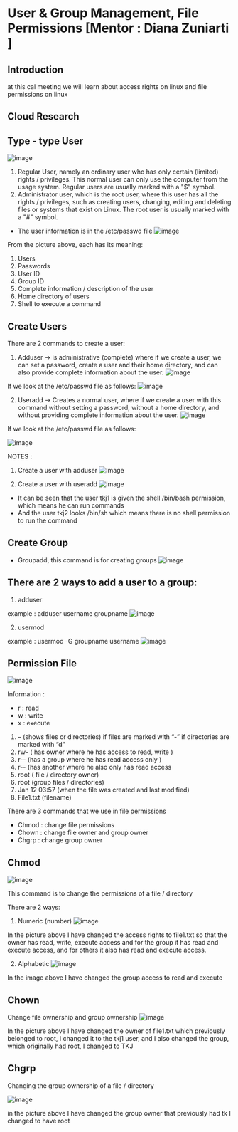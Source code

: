 
# User & Group Management, File Permissions [Mentor : Diana Zuniarti ]

## Introduction
at this cal meeting we will learn about access rights on linux and file permissions on linux

## Cloud Research
## Type - type User 
![image](https://user-images.githubusercontent.com/121029600/211991754-a6071567-8a6b-4f82-bae5-253afef1ea98.png)
1. Regular User, namely an ordinary user who has only certain (limited) rights / privileges. This normal user can only use the computer from the usage system. Regular users are usually marked with a "$" symbol.
2. Administrator user, which is the root user, where this user has all the rights / privileges, such as creating users, changing, editing and deleting files or systems that exist on Linux. The root user is usually marked with a "#" symbol.
- The user information is in the /etc/passwd file
![image](https://user-images.githubusercontent.com/121029600/211994000-950e588e-f455-4f6f-846a-51f08ffbe7f0.png)

From the picture above, each has its meaning:
1. Users
2. Passwords
3. User ID
4. Group ID
5. Complete information / description of the user
6. Home directory of users
7. Shell to execute a command
## Create Users
There are 2 commands to create a user:
1. Adduser -> is administrative (complete) where if we create a user, we can set a password, create a user and their home directory, and can also provide complete information about the user.
![image](https://user-images.githubusercontent.com/121029600/211995731-2d3ad33a-416c-4797-95ca-a8abe3995390.png)

If we look at the /etc/passwd file as follows:
![image](https://user-images.githubusercontent.com/121029600/211995863-f4f754d4-6538-4bd7-8a40-c822482096dc.png)

2. Useradd -> Creates a normal user, where if we create a user with this command without setting a password, without a home directory, and without providing complete information about the user.
![image](https://user-images.githubusercontent.com/121029600/211999394-b4d89798-441b-466c-96be-3118c68bcad4.png)

If we look at the /etc/passwd file as follows:

![image](https://user-images.githubusercontent.com/121029600/211999571-dfa5ebde-e579-4cf5-be65-9de2ca266496.png)

NOTES :
1. Create a user with adduser
![image](https://user-images.githubusercontent.com/121029600/211999819-17367134-2d56-4f3e-9ca4-7bf53e4a8c32.png)

2. Create a user with useradd
![image](https://user-images.githubusercontent.com/121029600/211999947-bcdd5a59-34fa-4226-96e8-5047c6a516ca.png)

- It can be seen that the user tkj1 is given the shell /bin/bash permission, which means he can run commands
- And the user tkj2 looks /bin/sh which means there is no shell permission to run the command


## Create Group 
- Groupadd, this command is for creating groups
![image](https://user-images.githubusercontent.com/121029600/212008943-f3949f4a-5cb9-42ec-b0e1-1338ddea1b29.png)

## There are 2 ways to add a user to a group:
1. adduser 

example : adduser username groupname
![image](https://user-images.githubusercontent.com/121029600/212009141-bc2f1ead-b201-415f-b7b3-195188578e31.png)

 2. usermod 
 
 example : usermod -G groupname username
![image](https://user-images.githubusercontent.com/121029600/212009788-e4ece868-a8a2-4f75-a74f-ee8346c6b324.png)

 ## Permission File 
 ![image](https://user-images.githubusercontent.com/121029600/212010401-c0f6d42b-868e-443d-905a-ae0135b4f565.png)

Information :
-	r : read 
-	w : write 
-	x : execute 
1. – (shows files or directories) if files are marked with “-” if directories are marked with “d”
2. rw- ( has owner where he has access to read, write )
3. r-- (has a group where he has read access only )
4. r-- (has another where he also only has read access
5. root ( file / directory owner)
6. root (group files / directories)
7. Jan 12 03:57 (when the file was created and last modified)
8. File1.txt (filename)

There are 3 commands that we use in file permissions
- Chmod : change file permissions
- Chown : change file owner and group owner
- Chgrp : change group owner

## Chmod 
![image](https://user-images.githubusercontent.com/121029600/212013140-39bdc6bd-8ea0-4755-a637-97e54def5bc3.png)

This command is to change the permissions of a file / directory

There are 2 ways:
1. Numeric (number)
![image](https://user-images.githubusercontent.com/121029600/212013248-251617d7-9b83-4854-aa82-7b5176dbca87.png)

In the picture above I have changed the access rights to file1.txt so that the owner has read, write, execute access and for the group it has read and execute access, and for others it also has read and execute access.

2.	Alphabetic 
![image](https://user-images.githubusercontent.com/121029600/212013461-6fa9d4dc-2856-4156-9415-d42d4ed8286b.png)

In the image above I have changed the group access to read and execute

## Chown 
Change file ownership and group ownership
![image](https://user-images.githubusercontent.com/121029600/212013803-be19a527-fdf3-4c73-a181-6a26e3039e10.png)

In the picture above I have changed the owner of file1.txt which previously belonged to root, I changed it to the tkj1 user, and I also changed the group, which originally had root, I changed to TKJ

## Chgrp 
Changing the group ownership of a file / directory

![image](https://user-images.githubusercontent.com/121029600/212014205-4189b52f-1168-4663-a601-6f72e14cc0ac.png)

in the picture above I have changed the group owner that previously had tk I changed to have root









